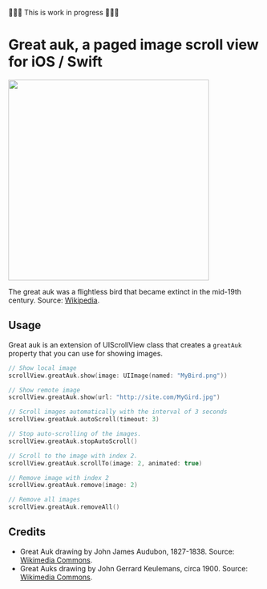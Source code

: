 🔨🔨🔨 This is work in progress 🔨🔨🔨


# Great auk, a paged image scroll view for iOS / Swift

<img src='https://raw.githubusercontent.com/evgenyneu/GreatAuk/master/Graphics/Drawings/Great_auk_with_juvenile.jpg' width='400'>

The great auk was a flightless bird that became extinct in the mid-19th century.
Source: [Wikipedia](https://en.wikipedia.org/wiki/Great_auk).

## Usage

Great auk is an extension of UIScrollView class that creates a `greatAuk` property that you can use for showing images.

```Swift
// Show local image
scrollView.greatAuk.show(image: UIImage(named: "MyBird.png"))

// Show remote image
scrollView.greatAuk.show(url: "http://site.com/MyGird.jpg")

// Scroll images automatically with the interval of 3 seconds
scrollView.greatAuk.autoScroll(timeout: 3)

// Stop auto-scrolling of the images.
scrollView.greatAuk.stopAutoScroll()

// Scroll to the image with index 2.
scrollView.greatAuk.scrollTo(image: 2, animated: true)

// Remove image with index 2
scrollView.greatAuk.remove(image: 2)

// Remove all images
scrollView.greatAuk.removeAll()
```


## Credits

* Great Auk drawing by John James Audubon, 1827-1838. Source: [Wikimedia Commons](https://commons.wikimedia.org/wiki/File:341_Great_Auk.jpg).
* Great Auks drawing by John Gerrard Keulemans, circa 1900. Source: [Wikimedia Commons](https://commons.wikimedia.org/wiki/File:Great_auk_with_juvenile.jpg).

